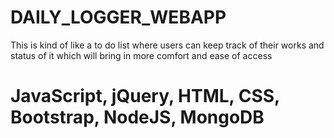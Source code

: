 # DAILY_LOGGER_WEBAPP
This is kind of like a to do list where users can keep track of their works and status of it which will bring in more comfort and ease of access

# JavaScript, jQuery, HTML, CSS, Bootstrap, NodeJS, MongoDB
